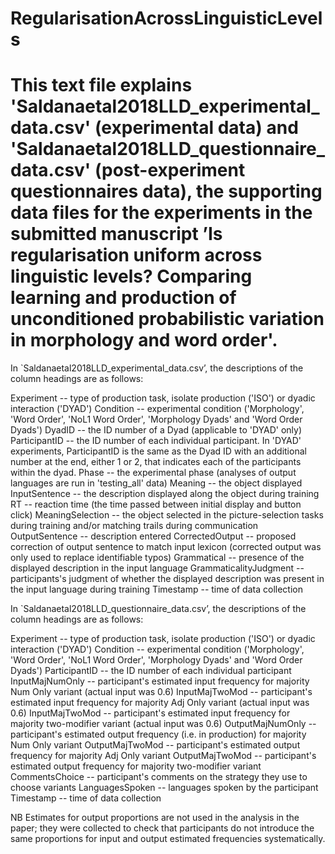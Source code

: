 # RegularisationAcrossLinguisticLevels

# This text file explains 'Saldanaetal2018LLD_experimental_data.csv' (experimental data) and 'Saldanaetal2018LLD_questionnaire_data.csv' (post-experiment questionnaires data), the supporting data files for the experiments in the submitted manuscript ’Is regularisation uniform across linguistic levels? Comparing learning and production of unconditioned probabilistic variation in morphology and word order'.

In `Saldanaetal2018LLD_experimental_data.csv’, the descriptions of the column headings are as follows:

Experiment -- type of production task, isolate production ('ISO') or dyadic interaction ('DYAD')
Condition -- experimental condition ('Morphology', 'Word Order', 'NoL1 Word Order', 'Morphology Dyads' and 'Word Order Dyads')
DyadID -- the ID number of a Dyad (applicable to 'DYAD' only)
ParticipantID -- the ID number of each individual participant. In 'DYAD' experiments, ParticipantID is the same as the Dyad ID with an additional number at the end, either 1 or 2, that indicates each of the participants within the dyad.
Phase -- the experimental phase (analyses of output languages are run in 'testing_all' data)
Meaning -- the object displayed
InputSentence -- the description displayed along the object during training
RT -- reaction time (the time passed between initial display and button click)
MeaningSelection -- the object selected in the picture-selection tasks during training and/or matching trails during communication
OutputSentence -- description entered
CorrectedOutput -- proposed correction of output sentence to match input lexicon (corrected output was only used to replace identifiable typos)
Grammatical -- presence of the displayed description in the input language
GrammaticalityJudgment -- participants's judgment of whether the displayed description was present in the input language during training
Timestamp -- time of data collection
 

In `Saldanaetal2018LLD_questionnaire_data.csv’, the descriptions of the column headings are as follows:

Experiment -- type of production task, isolate production ('ISO') or dyadic interaction ('DYAD')
Condition -- experimental condition ('Morphology', 'Word Order', 'NoL1 Word Order', 'Morphology Dyads' and 'Word Order Dyads')
ParticipantID -- the ID number of each individual participant
InputMajNumOnly -- participant's estimated input frequency for majority Num Only variant (actual input was 0.6)
InputMajTwoMod -- participant's estimated input frequency for majority Adj Only variant (actual input was 0.6)
InputMajTwoMod -- participant's estimated input frequency for majority two-modifier variant (actual input was 0.6)
OutputMajNumOnly -- participant's estimated output frequency (i.e. in production) for majority Num Only variant 
OutputMajTwoMod -- participant's estimated output frequency for majority Adj Only variant 
OutputMajTwoMod -- participant's estimated output frequency for majority two-modifier variant 
CommentsChoice -- participant's comments on the strategy they use to choose variants
LanguagesSpoken -- languages spoken by the participant
Timestamp -- time of data collection


NB Estimates for output proportions are not used in the analysis in the paper; they were collected to check that participants do not introduce the same proportions for input and output estimated frequencies systematically. 
